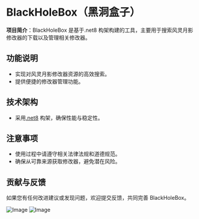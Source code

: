 # BlackHoleBox（黑洞盒子）

**项目简介**：BlackHoleBox 是基于.net8 构架构建的工具，主要用于搜索风灵月影修改器的下载以及管理相关修改器。

## 功能说明
- 实现对风灵月影修改器资源的高效搜索。
- 提供便捷的修改器管理功能。

## 技术架构
- 采用[.net8](https://dotnet.microsoft.com/zh-cn/download) 构架，确保性能与稳定性。

## 注意事项
- 使用过程中请遵守相关法律法规和道德规范。
- 确保从可靠来源获取修改器，避免潜在风险。

## 贡献与反馈
如果您有任何改进建议或发现问题，欢迎提交反馈，共同完善 BlackHoleBox。


![Image](https://github.com/nspron/BlackHoleBox/blob/main/1.png)
![Image](https://github.com/nspron/BlackHoleBox/blob/main/2.png)
